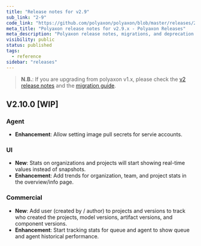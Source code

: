 ```yaml
---
title: "Release notes for v2.9"
sub_link: "2-9"
code_link: "https://github.com/polyaxon/polyaxon/blob/master/releases/2-9.md"
meta_title: "Polyaxon release notes for v2.9.x - Polyaxon Releases"
meta_description: "Polyaxon release notes, migrations, and deprecation notes for v2.9.x."
visibility: public
status: published
tags:
  - reference
sidebar: "releases"
---
```


> **N.B.**: If you are upgrading from polyaxon v1.x, please check the [v2 release notes](/docs/releases/2-0/) and the [migration guide](/docs/resources/migration/#migration-from-v1x-to-v2y).

## V2.10.0 [WIP]

### Agent

 * **Enhancement**: Allow setting image pull secrets for servie accounts.

### UI

 * **New**: Stats on organizations and projects will start showing real-time values instead of snapshots.
 * **Enhancement**: Add trends for organization, team, and project stats in the overview/info page.

### Commercial

 * **New**: Add user (created by / author) to projects and versions to track who created the projects, model versions, artifact versions, and component versions.
 * **Enhancement**: Start tracking stats for queue and agent to show queue and agent historical performance.
